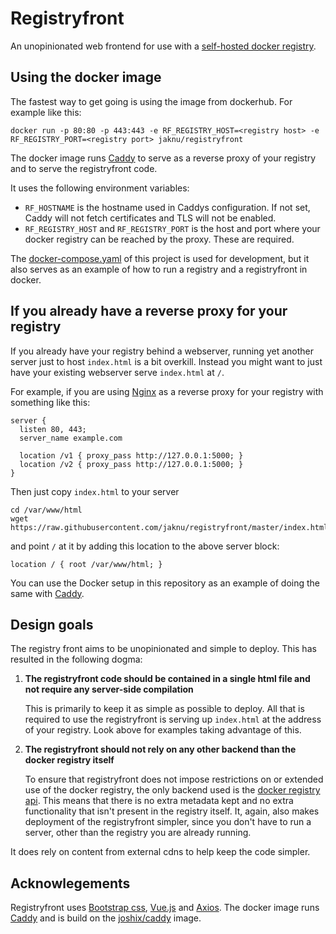 # Registryfront

An unopinionated web frontend for use with a [self-hosted docker registry](https://docs.docker.com/registry/).

## Using the docker image

The fastest way to get going is using the image from dockerhub. For example like this:

    docker run -p 80:80 -p 443:443 -e RF_REGISTRY_HOST=<registry host> -e RF_REGISTRY_PORT=<registry port> jaknu/registryfront

The docker image runs [Caddy](https://caddyserver.com) to serve as a reverse proxy of your registry and to serve the registryfront code.

It uses the following environment variables:
  - `RF_HOSTNAME` is the hostname used in Caddys configuration. If not set, Caddy will not fetch certificates and TLS will not be enabled.
  - `RF_REGISTRY_HOST` and `RF_REGISTRY_PORT` is the host and port where your docker registry can be reached by the proxy. These are required.
  
The [docker-compose.yaml](https://github.com/jaknu/registryfront/blob/master/docker-compose.yaml) of this project is used for development, but it also serves as an example of how to run a registry and a registryfront in docker.

## If you already have a reverse proxy for your registry

If you already have your registry behind a webserver, running yet another server just to host `index.html` is a bit overkill. Instead you might want to just have your existing webserver serve `index.html` at `/`.

For example, if you are using [Nginx](https://www.nginx.com) as a reverse proxy for your registry with something like this:

    server {
      listen 80, 443;
      server_name example.com
    
      location /v1 { proxy_pass http://127.0.0.1:5000; }
      location /v2 { proxy_pass http://127.0.0.1:5000; }
    }

Then just copy `index.html` to your server

    cd /var/www/html
    wget https://raw.githubusercontent.com/jaknu/registryfront/master/index.html

and point `/` at it by adding this location to the above server block:

	location / { root /var/www/html; }
    
You can use the Docker setup in this repository as an example of doing the same with [Caddy](https://caddyserver.com/).

## Design goals

The registry front aims to be unopinionated and simple to deploy. This has resulted in the following dogma:

1. **The registryfront code should be contained in a single html file and not require any server-side compilation**

   This is primarily to keep it as simple as possible to deploy. All that is required to use the registryfront is serving up `index.html` at the address of your registry. Look above for examples taking advantage of this.

2. **The registryfront should not rely on any other backend than the docker registry itself**

   To ensure that registryfront does not impose restrictions on or extended use of the docker registry, the only backend used is the [docker registry api](https://docs.docker.com/registry/spec/api/). This means that there is no extra metadata kept and no extra functionality that isn't present in the registry itself. It, again, also makes deployment of the registryfront simpler, since you don't have to run a server, other than the registry you are already running.

  It does rely on content from external cdns to help keep the code simpler.

## Acknowlegements

Registryfront uses [Bootstrap css](http://getbootstrap.com/), [Vue.js](https://vuejs.org/) and [Axios](http://getbootstrap.com/).
The docker image runs [Caddy](https://caddyserver.com/) and is build on the [joshix/caddy](https://hub.docker.com/r/joshix/caddy/) image.
